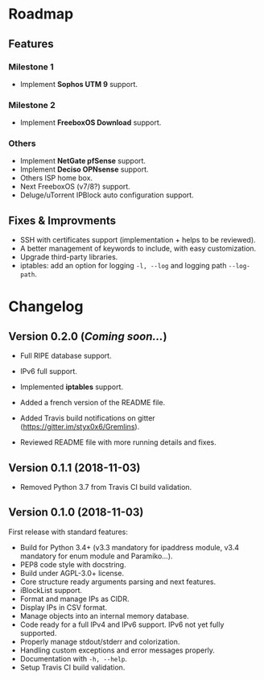 # Roadmap

## Features

### Milestone 1

* Implement **Sophos UTM 9** support.

### Milestone 2

* Implement **FreeboxOS Download** support.

### Others

* Implement **NetGate pfSense** support.
* Implement **Deciso OPNsense** support.
* Others ISP home box.
* Next FreeboxOS (v7/8?) support.
* Deluge/uTorrent IPBlock auto configuration support.

## Fixes & Improvments

* SSH with certificates support (implementation + helps to be reviewed).
* A better management of keywords to include, with easy customization.
* Upgrade third-party libraries.
* iptables: add an option for logging `-l, --log` and logging path `--log-path`.

# Changelog

## Version 0.2.0 (*Coming soon...*)

* Full RIPE database support.
* IPv6 full support.

* Implemented **iptables** support.
* Added a french version of the README file.

* Added Travis build notifications on gitter (https://gitter.im/styx0x6/Gremlins).
* Reviewed README file with more running details and fixes.

## Version 0.1.1 (2018-11-03)

* Removed Python 3.7 from Travis CI build validation.

## Version 0.1.0 (2018-11-03)

First release with standard features:

* Build for Python 3.4+ (v3.3 mandatory for ipaddress module, v3.4 mandatory for enum module and Paramiko...).
* PEP8 code style with docstring.
* Build under AGPL-3.0+ license.
* Core structure ready arguments parsing and next features.
* iBlockList support.
* Format and manage IPs as CIDR.
* Display IPs in CSV format.
* Manage objects into an internal memory database.
* Code ready for a full IPv4 and IPv6 support. IPv6 not yet fully supported.
* Properly manage stdout/stderr and colorization.
* Handling custom exceptions and error messages properly.
* Documentation with `-h, --help`.
* Setup Travis CI build validation.
